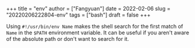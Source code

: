 +++
title = "env"
author = ["Fangyuan"]
date = 2022-02-06
slug = "20220206222804-env"
tags = ["bash"]
draft = false
+++

Using `#!/usr/bin/env Name` makes the shell search for the first match of
`Name` in the `$PATH` environment variable.
It can be useful if you aren't aware of the absolute path or don't want
to search for it.
